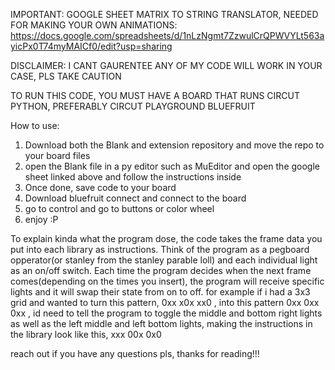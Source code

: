 IMPORTANT: GOOGLE SHEET MATRIX TO STRING TRANSLATOR, NEEDED FOR MAKING YOUR OWN ANIMATIONS: https://docs.google.com/spreadsheets/d/1nLzNgmt7ZzwulCrQPWVYLt563ayicPx0T74myMAICf0/edit?usp=sharing


DISCLAIMER: I CANT GAURENTEE ANY OF MY CODE WILL WORK IN YOUR CASE, PLS TAKE CAUTION

TO RUN THIS CODE, YOU MUST HAVE A BOARD THAT RUNS CIRCUT PYTHON, PREFERABLY CIRCUT PLAYGROUND BLUEFRUIT

How to use:
1. Download both the Blank and extension repository and move the repo to your board files
2. open the Blank file in a py editor such as MuEditor and open the google sheet linked above and follow the instructions inside
3. Once done, save code to your board
4. Download bluefruit connect and connect to the board
5. go to control and go to buttons or color wheel
6. enjoy :P

To explain kinda what the program dose, the code takes the frame data you put into each library as instructions. Think of the program as a pegboard opperator(or stanley from the stanley parable loll) and each individual light as an on/off switch. Each time the program decides when the next frame comes(depending on the times you insert), the program will receive specific lights and it will swap their state from on to off.
for example if i had a 3x3 grid and wanted to turn this pattern,
0xx
x0x
xx0
, into this pattern
0xx
0xx
0xx
, id need to tell the program to toggle the middle and bottom right lights as well as the left middle and left bottom lights, making the instructions in the library look like this,
xxx
00x
0x0

reach out if you have any questions pls, thanks for reading!!!
